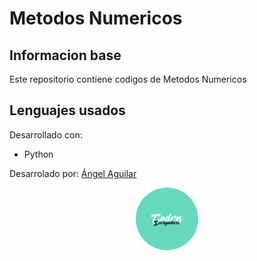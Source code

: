 # Metodos Numericos

## Informacion base
Este repositorio contiene codigos de Metodos Numericos
	
## Lenguajes usados
Desarrollado con:
* Python

Desarrolado por: [Ángel Aguilar](https://twitter.com/devangelaguilar)

<p align="center">
    <img src="logo.png" alt="CE" height="100px" width="100px">
</p>